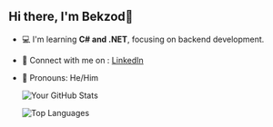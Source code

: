 ## Hi there, I'm Bekzod👋

- 💻 I'm learning **C# and .NET**, focusing on backend development.
- 💼 Connect with me on : [LinkedIn](https://www.linkedin.com/in/bekzod-ahmadov-a765b3323)
- 👤 Pronouns: He/Him

  ![Your GitHub Stats](https://github-readme-stats.vercel.app/api?username=BekzodAkhmadov&show_icons=true&theme=dark&count_private=true)

  ![Top Languages](https://github-readme-stats.vercel.app/api/top-langs/?username=BekzodAkhmadov&layout=compact&theme=dark)




